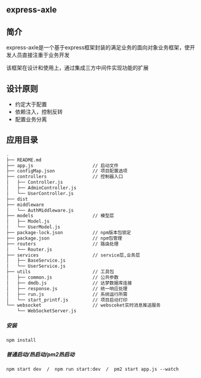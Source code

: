 express-axle
---
## 简介
express-axle是一个基于express框架封装的满足业务的面向对象业务框架，使开发人员直接注重于业务开发

该框架在设计和使用上，通过集成三方中间件实现功能的扩展

## 设计原则
* 约定大于配置
* 依赖注入，控制反转
* 配置业务分离

## 应用目录
```bash
.
├── README.md
├── app.js                      // 启动文件
├── configMap.json              // 项目配置选项
├── controllers                 // 控制器入口
│   ├── Controller.js
│   ├── AdminController.js
│   └── UserController.js
├── dist
├── middleware
│   └── AuthMiddleware.js
├── models                      // 模型层
│   ├── Model.js
│   └── UserModel.js
├── package-lock.json           // npm版本包锁定
├── package.json                // npm包管理
├── routers                     // 路由处理
│   └── Router.js
├── services                    // service层,业务层
│   ├── BaseService.js
│   └── UserService.js
├── utils                       // 工具包
│   ├── common.js               // 公共参数
│   ├── dmdb.js                 // 达梦数据库连接
│   ├── response.js             // 统一响应处理
│   ├── run.js                  // 系统运行所需
│   └── start_printf.js         // 项目启动打印
└── websocket                   // webscoket实时消息推送服务
    └── WebSocketServer.js
```

##### 安装
`npm install`
##### 普通启动/热启动/pm2热启动
`npm start dev  /  npm run start:dev  /  pm2 start app.js --watch `
